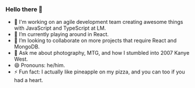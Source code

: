 ### Hello there 👋

- 🔭 I'm working on an agile development team creating awesome things with JavaScript and TypeScript at LM.
- 🌱 I’m currently playing around in React.
- 👯 I’m looking to collaborate on more projects that require React and MongoDB.
- 💬 Ask me about photography, MTG, and how I stumbled into 2007 Kanye West.
- 😄 Pronouns: he/him.
- ⚡ Fun fact: I actually like pineapple on my pizza, and you can too if you had a heart.

<!-- [![Andrew's GitHub stats](https://github-readme-stats.vercel.app/api?username=andrewtranmsw&show_icons=true&theme=dracula)](https://github.com/andrewtranmsw/github-readme-stats)

[![Top Langs](https://github-readme-stats.vercel.app/api/top-langs/?username=andrewtranmsw&layout=compact&theme=dracula)](https://github.com/andrewtranmsw/github-readme-stats) -->

<!--
**AndrewTranMSW/andrewtranmsw** is a ✨ _special_ ✨ repository because its `README.md` (this file) appears on your GitHub profile.

Here are some ideas to get you started:

- 🔭 I’m currently working on ...
- 🌱 I’m currently learning ...
- 👯 I’m looking to collaborate on ...
- 🤔 I’m looking for help with ...
- 💬 Ask me about ...
- 📫 How to reach me: ...
- 😄 Pronouns: ...
- ⚡ Fun fact: ...
-->
